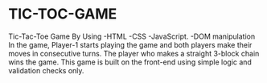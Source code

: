 # TIC-TOC-GAME
Tic-Tac-Toe Game  By Using  -HTML  -CSS   -JavaScript.  -DOM manipulation  In the game, Player-1 starts playing the game and both players make their moves in consecutive turns. The player who makes a straight 3-block chain wins the game. This game is built on the front-end using simple logic and validation checks only.
